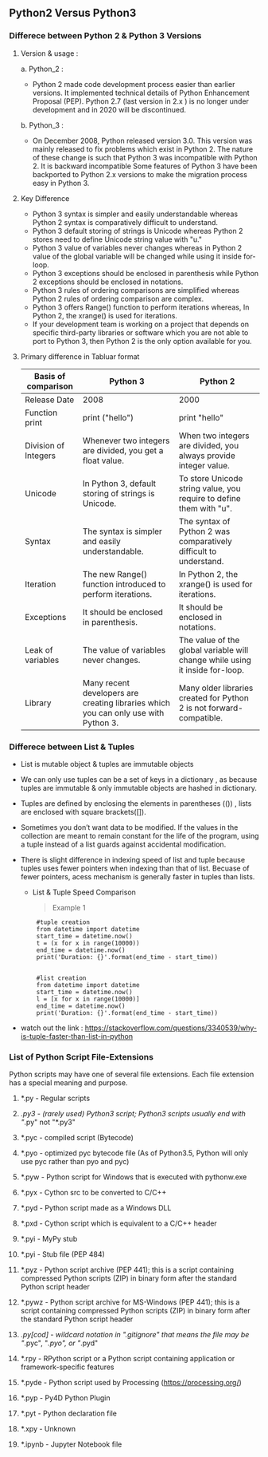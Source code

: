 ## Python2 Versus Python3

### Differece between Python 2 & Python 3 Versions

1. Version & usage :

   a. Python_2 :
   
      - Python 2 made code development process easier than earlier versions. It implemented technical details of Python Enhancement Proposal (PEP). Python 2.7 (last version in 2.x ) is no longer under development and in 2020 will be discontinued.
     
   b. Python_3 :
   
      - On December 2008, Python released version 3.0. This version was mainly released to fix problems which exist in Python 2. The nature of these change is such that Python 3 was incompatible with Python 2. It is backward incompatible Some features of Python 3 have been backported to Python 2.x versions to make the migration process easy in Python 3.
      
2. Key Difference

   - Python 3 syntax is simpler and easily understandable whereas Python 2 syntax is comparatively difficult to understand.
   - Python 3 default storing of strings is Unicode whereas Python 2 stores need to define Unicode string value with "u."
   - Python 3 value of variables never changes whereas in Python 2 value of the global variable will be changed while using it inside for-loop.
   - Python 3 exceptions should be enclosed in parenthesis while Python 2 exceptions should be enclosed in notations.
   - Python 3 rules of ordering comparisons are simplified whereas Python 2 rules of ordering comparison are complex.
   - Python 3 offers Range() function to perform iterations whereas, In Python 2, the xrange() is used for iterations.
   - If your development team is working on a project that depends on specific third-party libraries or software which you are not able to port to Python 3, then Python 2 is the only option available for you.
   
3. Primary difference in Tabluar format

   | Basis of comparison | Python 3 | Python 2 |
   | --- | --- | --- |
   | Release Date | 2008 | 2000 |
   | Function print | print ("hello") | print "hello" |
   | Division of Integers | Whenever two integers are divided, you get a float value. | When two integers are divided, you always provide integer value. |
   | Unicode | In Python 3, default storing of strings is Unicode. | To store Unicode string value, you require to define them with "u". |
   | Syntax | The syntax is simpler and easily understandable. | The syntax of Python 2 was comparatively difficult to understand. |
   | Iteration | The new Range() function introduced to perform iterations. | In Python 2, the xrange() is used for iterations. |
   | Exceptions | It should be enclosed in parenthesis. | It should be enclosed in notations. |
   | Leak of variables | The value of variables never changes. | The value of the global variable will change while using it inside for-loop. |
   | Library | Many recent developers are creating libraries which you can only use with Python 3. | Many older libraries created for Python 2 is not forward-compatible. |
   


### Differece between List & Tuples 

- List is mutable object & tuples are immutable objects
- We can only use tuples can be a set of keys in a dictionary , as because tuples are immutable & only immutable objects are hashed in dictionary.
- Tuples are defined by enclosing the elements in parentheses (()) , lists are enclosed with square brackets([]).
- Sometimes you don’t want data to be modified. If the values in the collection are meant to remain constant for the life of the program, using a tuple instead of a list guards against accidental modification.
- There is slight difference in indexing speed of list and tuple because tuples uses fewer pointers when indexing than that of list. Becuase of fewer pointers, acess mechanism is generally faster in tuples than lists.

  - List & Tuple Speed Comparison
  
    > Example 1
         
         #tuple creation
         from datetime import datetime
         start_time = datetime.now()
         t = (x for x in range(10000))
         end_time = datetime.now()
         print('Duration: {}'.format(end_time - start_time))
         
         
         #list creation
         from datetime import datetime
         start_time = datetime.now()
         l = [x for x in range(10000)]
         end_time = datetime.now()
         print('Duration: {}'.format(end_time - start_time))
  
- watch out the link : https://stackoverflow.com/questions/3340539/why-is-tuple-faster-than-list-in-python 

### List of Python Script File-Extensions

   Python scripts may have one of several file extensions. Each file extension has a special meaning and purpose.

1. *.py - Regular scripts

2. *.py3 - (rarely used) Python3 script; Python3 scripts usually end with "*.py" not "*.py3"

3. *.pyc - compiled script (Bytecode)

4. *.pyo - optimized pyc bytecode file (As of Python3.5, Python will only use pyc rather than pyo and pyc)

5. *.pyw - Python script for Windows that is executed with pythonw.exe

6. *.pyx - Cython src to be converted to C/C++

7. *.pyd - Python script made as a Windows DLL

8. *.pxd - Cython script which is equivalent to a C/C++ header

9. *.pyi - MyPy stub

10. *.pyi - Stub file (PEP 484)

11. *.pyz - Python script archive (PEP 441); this is a script containing compressed Python scripts (ZIP) in binary form after the standard Python script header

12. *.pywz - Python script archive for MS-Windows (PEP 441); this is a script containing compressed Python scripts (ZIP) in binary form after the standard Python script header

13. *.py[cod] - wildcard notation in ".gitignore" that means the file may be "*.pyc", "*.pyo", or "*.pyd"

14. *.rpy - RPython script or a Python script containing application or framework-specific features

15. *.pyde - Python script used by Processing (https://processing.org/)

16. *.pyp - Py4D Python Plugin

17. *.pyt - Python declaration file

18. *.xpy - Unknown

19. *.ipynb - Jupyter Notebook file
  
  
  
  
  
  
  
  
  
  
  
  
  
  
  
  
  
  
  
  
  
